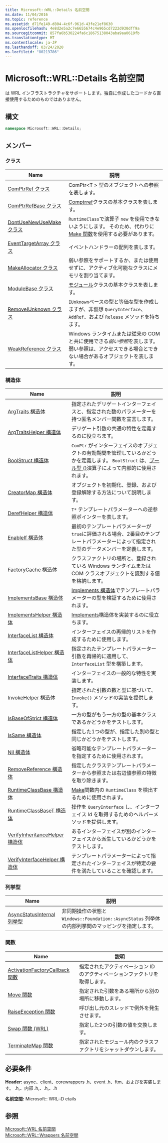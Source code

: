 ```yaml
---
title: Microsoft::WRL::Details 名前空間
ms.date: 11/04/2016
ms.topic: reference
ms.assetid: d71fe149-d804-4c6f-961d-43fe21ef8630
ms.openlocfilehash: 4e8d2e5a2c7e6655674c4e965cd7222d930dff9a
ms.sourcegitcommit: 857fa6b530224fa6c18675138043aba9aa0619fb
ms.translationtype: MT
ms.contentlocale: ja-JP
ms.lasthandoff: 03/24/2020
ms.locfileid: "80213786"
---
```

# <a name="microsoftwrldetails-namespace"></a>Microsoft::WRL::Details 名前空間

は WRL インフラストラクチャをサポートします。独自に作成したコードから直接使用するためのものではありません。

## <a name="syntax"></a>構文

```cpp
namespace Microsoft::WRL::Details;
```

## <a name="members"></a>メンバー

### <a name="classes"></a>クラス

|Name|説明|
|----------|-----------------|
|[ComPtrRef クラス](comptrref-class.md)|ComPtr\<T > 型のオブジェクトへの参照を表します。|
|[ComPtrRefBase クラス](comptrrefbase-class.md)|[Comptrref](comptrref-class.md)クラスの基本クラスを表します。|
|[DontUseNewUseMake クラス](dontusenewusemake-class.md)|`RuntimeClass`で演算子 `new` を使用できないようにします。 そのため、代わりに[Make 関数](make-function.md)を使用する必要があります。|
|[EventTargetArray クラス](eventtargetarray-class.md)|イベントハンドラーの配列を表します。|
|[MakeAllocator クラス](makeallocator-class.md)|弱い参照をサポートするか、または使用せずに、アクティブ化可能なクラスにメモリを割り当てます。|
|[ModuleBase クラス](modulebase-class.md)|[モジュール](module-class.md)クラスの基本クラスを表します。|
|[RemoveIUnknown クラス](removeiunknown-class.md)|`IUnknown`ベースの型と等価な型を作成しますが、非仮想 `QueryInterface`、`AddRef`、および `Release` メソッドを持ちます。|
|[WeakReference クラス](weakreference-class.md)|Windows ランタイムまたは従来の COM と共に使用できる*弱い参照*を表します。 弱い参照は、アクセスできる場合とできない場合があるオブジェクトを表します。|

### <a name="structures"></a>構造体

|Name|説明|
|----------|-----------------|
|[ArgTraits 構造体](argtraits-structure.md)|指定されたデリゲートインターフェイスと、指定された数のパラメーターを持つ匿名メンバー関数を宣言します。|
|[ArgTraitsHelper 構造体](argtraitshelper-structure.md)|デリゲート引数の共通の特性を定義するのに役立ちます。|
|[BoolStruct 構造体](boolstruct-structure.md)|`ComPtr` がインターフェイスのオブジェクトの有効期間を管理しているかどうかを定義します。 `BoolStruct` は、[ブール型 ()](comptr-class.md#operator-microsoft-wrl-details-booltype)演算子によって内部的に使用されます。|
|[CreatorMap 構造体](creatormap-structure.md)|オブジェクトを初期化、登録、および登録解除する方法について説明します。|
|[DerefHelper 構造体](derefhelper-structure.md)|`T*` テンプレートパラメーターへの逆参照ポインターを表します。|
|[EnableIf 構造体](enableif-structure.md)|最初のテンプレートパラメーターが `true`に評価される場合、2番目のテンプレートパラメーターによって指定された型のデータメンバーを定義します。|
|[FactoryCache 構造体](factorycache-structure.md)|クラスファクトリの場所と、登録されている Windows ランタイムまたは COM クラスオブジェクトを識別する値を格納します。|
|[ImplementsBase 構造体](implementsbase-structure.md)|[Implements 構造体](implements-structure.md)でテンプレートパラメーターの型を検証するために使用されます。|
|[ImplementsHelper 構造体](implementshelper-structure.md)|[Implements](implements-structure.md)構造体を実装するのに役立ちます。|
|[InterfaceList 構造体](interfacelist-structure.md)|インターフェイスの再帰的リストを作成するために使用します。|
|[InterfaceListHelper 構造体](interfacelisthelper-structure.md)|指定されたテンプレートパラメーター引数を再帰的に適用して、`InterfaceList` 型を構築します。|
|[InterfaceTraits 構造体](interfacetraits-structure.md)|インターフェイスの一般的な特性を実装します。|
|[InvokeHelper 構造体](invokehelper-structure.md)|指定された引数の数と型に基づいて、`Invoke()` メソッドの実装を提供します。|
|[IsBaseOfStrict 構造体](isbaseofstrict-structure.md)|一方の型がもう一方の型の基本クラスであるかどうかをテストします。|
|[IsSame 構造体](issame-structure.md)|指定した1つの型が、指定した別の型と同じかどうかをテストします。|
|[Nil 構造体](nil-structure.md)|省略可能なテンプレートパラメーターを指定するために使用されます。|
|[RemoveReference 構造体](removereference-structure.md)|指定したクラステンプレートパラメーターから参照または右辺値参照の特徴を取り除きます。|
|[RuntimeClassBase 構造体](runtimeclassbase-structure.md)|[Make](make-function.md)関数内の `RuntimeClass` を検出するために使用されます。|
|[RuntimeClassBaseT 構造体](runtimeclassbaset-structure.md)|操作を `QueryInterface` し、インターフェイス Id を取得するためのヘルパーメソッドを提供します。|
|[VerifyInheritanceHelper 構造体](verifyinheritancehelper-structure.md)|あるインターフェイスが別のインターフェイスから派生しているかどうかをテストします。|
|[VerifyInterfaceHelper 構造体](verifyinterfacehelper-structure.md)|テンプレートパラメーターによって指定されたインターフェイスが特定の要件を満たしていることを確認します。|

### <a name="enumerations"></a>列挙型

|Name|説明|
|----------|-----------------|
|[AsyncStatusInternal 列挙型](asyncstatusinternal-enumeration.md)|非同期操作の状態と `Windows::Foundation::AsyncStatus` 列挙体の内部列挙間のマッピングを指定します。|

### <a name="functions"></a>関数

|Name|説明|
|----------|-----------------|
|[ActivationFactoryCallback 関数](activationfactorycallback-function.md)|指定されたアクティベーション ID のアクティベーションファクトリを取得します。|
|[Move 関数](move-function.md)|指定された引数をある場所から別の場所に移動します。|
|[RaiseException 関数](raiseexception-function.md)|呼び出し元のスレッドで例外を発生させます。|
|[Swap 関数 (WRL)](swap-function-wrl.md)|指定した2つの引数の値を交換します。|
|[TerminateMap 関数](terminatemap-function.md)|指定されたモジュール内のクラスファクトリをシャットダウンします。|

## <a name="requirements"></a>必要条件

**Header:** async、client、corewrappers .h、event .h、ftm、およびを実装します。 .h,、内部 .h,、.h,、.h

**名前空間:** Microsoft:: WRL::D etails

## <a name="see-also"></a>参照

[Microsoft::WRL 名前空間](microsoft-wrl-namespace.md)<br/>
[Microsoft::WRL::Wrappers 名前空間](microsoft-wrl-wrappers-namespace.md)

